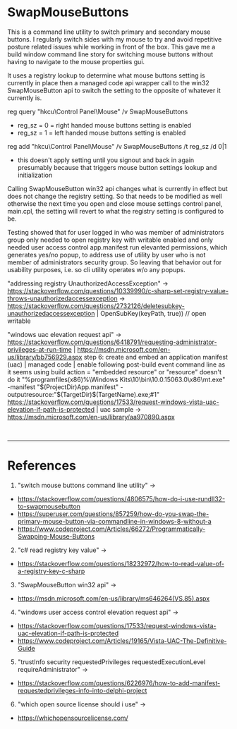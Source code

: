# SwapMouseButtons
This is a command line utility to switch primary and secondary mouse buttons. I regularly
switch sides with my mouse to try and avoid repetitive posture related issues while working
in front of the box. This gave me a build window command line story for switching mouse 
buttons without having to navigate to the mouse properties gui.   

It uses a registry lookup to determine what mouse buttons setting is currently in place then
a managed code api wrapper call to the win32 SwapMouseButton api to switch the setting to the
opposite of whatever it currently is.

reg query "hkcu\Control Panel\Mouse" /v SwapMouseButtons 
- reg_sz = 0 = right handed mouse buttons setting is enabled
- reg_sz = 1 = left handed mouse buttons setting is enabled

reg add "hkcu\Control Panel\Mouse" /v SwapMouseButtons /t reg_sz /d 0|1
- this doesn't apply setting until you signout and back in again presumably 
because that triggers mouse button settings lookup and initialization

Calling SwapMouseButton win32 api changes what is currently in effect but does
not change the registry setting. So that needs to be modified as well otherwise
the next time you open and close mouse settings control panel, main.cpl, the
setting will revert to what the registry setting is configured to be.

Testing showed that for user logged in who was member of administrators
group only needed to open registry key with writable enabled and only
needed user access control app.manifest run elevanted permissions, which
generates yes/no popup, to address use of utility by user who is not 
member of administrators security group. So leaving that behavior out 
for usability purposes, i.e. so cli utility operates w/o any popups.

"addressing registry UnauthorizedAccessException" -> 
https://stackoverflow.com/questions/10339990/c-sharp-set-registry-value-throws-unauthorizedaccessexception ->
https://stackoverflow.com/questions/2732126/deletesubkey-unauthorizedaccessexception | OpenSubKey(keyPath, true)) // open writable

"windows uac elevation request api" -> https://stackoverflow.com/questions/6418791/requesting-administrator-privileges-at-run-time | 
https://msdn.microsoft.com/en-us/library/bb756929.aspx step 6: create and embed an application manifest (uac) | managed code | 
enable following post-build event command line as it seems using build action = "embedded resource" or "resource" doesn't do it
"%programfiles(x86)%\Windows Kits\10\bin\10.0.15063.0\x86\mt.exe" -manifest "$(ProjectDir)App.manifest" 
-outputresource:"$(TargetDir)$(TargetName).exe;#1"
https://stackoverflow.com/questions/17533/request-windows-vista-uac-elevation-if-path-is-protected | uac sample -> 
https://msdn.microsoft.com/en-us/library/aa970890.aspx

&nbsp;  

---
# References
1. "switch mouse buttons command line utility" ->
- https://stackoverflow.com/questions/4806575/how-do-i-use-rundll32-to-swapmousebutton
- https://superuser.com/questions/857259/how-do-you-swap-the-primary-mouse-button-via-commandline-in-windows-8-without-a
- https://www.codeproject.com/Articles/66272/Programmatically-Swapping-Mouse-Buttons
  
2. "c# read registry key value" -> 
- https://stackoverflow.com/questions/18232972/how-to-read-value-of-a-registry-key-c-sharp  

3. "SwapMouseButton win32 api" -> 
- https://msdn.microsoft.com/en-us/library/ms646264(VS.85).aspx  

4. "windows user access control elevation request api" -> 
- https://stackoverflow.com/questions/17533/request-windows-vista-uac-elevation-if-path-is-protected
- https://www.codeproject.com/Articles/19165/Vista-UAC-The-Definitive-Guide

5. "trustInfo security requestedPrivileges requestedExecutionLevel requireAdministrator" ->
- https://stackoverflow.com/questions/6226976/how-to-add-manifest-requestedprivileges-info-into-delphi-project
 
6. "which open source license should i use" -> 
- https://whichopensourcelicense.com/  
